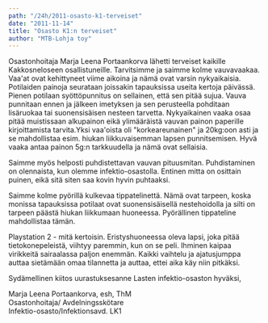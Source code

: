 ```yaml
---
path: "/24h/2011-osasto-k1-terveiset"
date: "2011-11-14"
title: "Osasto K1:n terveiset"
author: "MTB-Lohja toy"
---
```

Osastonhoitaja Marja Leena Portaankorva lähetti terveiset kaikille Kakkosneloseen osallistuneille.
Tarvitsimme ja saimme kolme vauvavaakaa. Vaa'at ovat kehittyneet viime aikoina ja nämä ovat varsin nykyaikaisia. Potilaiden painoja seurataan joissakin tapauksissa useita kertoja päivässä.  Pienen potilaan syöttöpunnitus on sellainen, että sen pitää sujua. Vauva punnitaan ennen ja jälkeen imetyksen ja sen perusteella pohditaan lisäruokaa tai suonensisäisen nesteen tarvetta. Nykyaikainen vaaka osaa pitää muistissaan alkupainon eikä ylimääräistä vauvan painon paperille kirjoittamista tarvita.Yksi vaa'oista oli "korkeareunainen" ja 20kg:oon asti ja se mahdollistaa esim. hiukan liikkuvaisemman lapsen punnitsemisen. Hyvä vaaka antaa painon 5g:n tarkkuudella ja nämä ovat sellaisia.

Saimme myös helposti puhdistettavan vauvan pituusmitan. Puhdistaminen on olennaista, kun olemme infektio-osastolla.  Entinen mitta on osittain puinen, eikä sitä siten saa kovin hyvin puhtaaksi.

Saimme kolme pyörillä kulkevaa tippatelinettä. Nämä ovat tarpeen, koska monissa tapauksissa potilaat ovat suonensisäisellä nestehoidolla ja silti on tarpeen päästä hiukan liikkumaan huoneessa. Pyörällinen tippateline mahdollistaa tämän.

Playstation 2 - mitä kertoisin. Eristyshuoneessa oleva lapsi, joka pitää tietokonepeleistä, viihtyy paremmin, kun on se peli. Ihminen kaipaa virikkeitä sairaalassa paljon enemmän. Kaikki vaihtelu ja ajatusjumppa auttaa sietämään omaa tilannetta ja auttaa, ettei aika käy niin pitkäksi.

Sydämellinen kiitos uurastuksesanne Lasten infektio-osaston hyväksi,

Marja Leena Portaankorva, esh, ThM <br/>
Osastonhoitaja/ Avdelningsskötare <br/>
Infektio-osasto/Infektionsavd. LK1